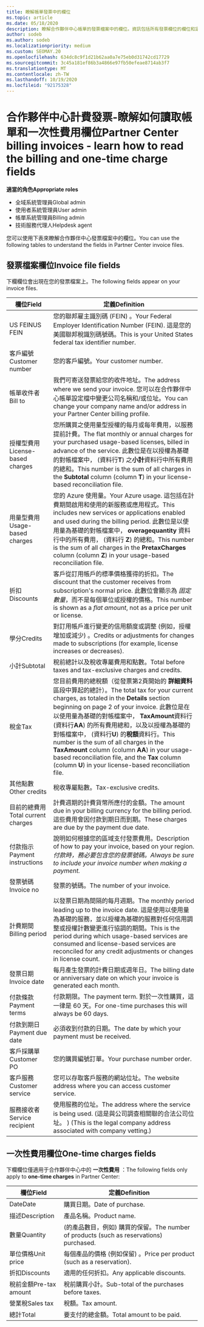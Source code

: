 ```yaml
---
title: 瞭解帳單發票中的欄位
ms.topic: article
ms.date: 05/18/2020
description: 瞭解合作夥伴中心帳單的發票檔案中的欄位。資訊包括所有發票欄位的欄位和定義，以及一次的費用欄位。
author: sodeb
ms.author: sodeb
ms.localizationpriority: medium
ms.custom: SEOMAY.20
ms.openlocfilehash: 634dc8c9f1d21b62aa0a7e75eb0d31742cd17729
ms.sourcegitcommit: 3c45a181ef86b3a4866e97fb50efeae8714ab3f7
ms.translationtype: MT
ms.contentlocale: zh-TW
ms.lasthandoff: 10/19/2020
ms.locfileid: "92175328"
---
```

# <a name="partner-center-billing-invoices---learn-how-to-read-the-billing-and-one-time-charge-fields"></a><span data-ttu-id="7cf26-103">合作夥伴中心計費發票-瞭解如何讀取帳單和一次性費用欄位</span><span class="sxs-lookup"><span data-stu-id="7cf26-103">Partner Center billing invoices - learn how to read the billing and one-time charge fields</span></span>

<span data-ttu-id="7cf26-104">**適當的角色**</span><span class="sxs-lookup"><span data-stu-id="7cf26-104">**Appropriate roles**</span></span>

- <span data-ttu-id="7cf26-105">全域系統管理員</span><span class="sxs-lookup"><span data-stu-id="7cf26-105">Global admin</span></span>
- <span data-ttu-id="7cf26-106">使用者系統管理員</span><span class="sxs-lookup"><span data-stu-id="7cf26-106">User admin</span></span>
- <span data-ttu-id="7cf26-107">帳單系統管理員</span><span class="sxs-lookup"><span data-stu-id="7cf26-107">Billing admin</span></span>
- <span data-ttu-id="7cf26-108">技術服務代理人</span><span class="sxs-lookup"><span data-stu-id="7cf26-108">Helpdesk agent</span></span>

<span data-ttu-id="7cf26-109">您可以使用下表來瞭解合作夥伴中心發票檔案中的欄位。</span><span class="sxs-lookup"><span data-stu-id="7cf26-109">You can use the following tables to understand the fields in Partner Center invoice files.</span></span>

## <a name="invoice-file-fields"></a><span data-ttu-id="7cf26-110">發票檔案欄位</span><span class="sxs-lookup"><span data-stu-id="7cf26-110">Invoice file fields</span></span>

<span data-ttu-id="7cf26-111">下欄欄位會出現在您的發票檔案上。</span><span class="sxs-lookup"><span data-stu-id="7cf26-111">The following fields appear on your invoice files.</span></span>

| <span data-ttu-id="7cf26-112">欄位</span><span class="sxs-lookup"><span data-stu-id="7cf26-112">Field</span></span> | <span data-ttu-id="7cf26-113">定義</span><span class="sxs-lookup"><span data-stu-id="7cf26-113">Definition</span></span> |
| ----- | ---------- |
| <span data-ttu-id="7cf26-114">US FEIN</span><span class="sxs-lookup"><span data-stu-id="7cf26-114">US FEIN</span></span> | <span data-ttu-id="7cf26-115">您的聯邦雇主識別碼 (FEIN) 。</span><span class="sxs-lookup"><span data-stu-id="7cf26-115">Your Federal Employer Identification Number (FEIN).</span></span> <span data-ttu-id="7cf26-116">這是您的美國聯邦稅識別碼號碼。</span><span class="sxs-lookup"><span data-stu-id="7cf26-116">This is your United States federal tax identifier number.</span></span> |
| <span data-ttu-id="7cf26-117">客戶編號</span><span class="sxs-lookup"><span data-stu-id="7cf26-117">Customer number</span></span> | <span data-ttu-id="7cf26-118">您的客戶編號。</span><span class="sxs-lookup"><span data-stu-id="7cf26-118">Your customer number.</span></span> |
| <span data-ttu-id="7cf26-119">帳單收件者</span><span class="sxs-lookup"><span data-stu-id="7cf26-119">Bill to</span></span> | <span data-ttu-id="7cf26-120">我們可寄送發票給您的收件地址。</span><span class="sxs-lookup"><span data-stu-id="7cf26-120">The address where we send your invoice.</span></span> <span data-ttu-id="7cf26-121">您可以在合作夥伴中心帳單設定檔中變更公司名稱和/或位址。</span><span class="sxs-lookup"><span data-stu-id="7cf26-121">You can change your company name and/or address in your Partner Center billing profile.</span></span> |
| <span data-ttu-id="7cf26-122">授權型費用</span><span class="sxs-lookup"><span data-stu-id="7cf26-122">License-based charges</span></span> | <span data-ttu-id="7cf26-123">您所購買之使用量型授權的每月或每年費用，以服務提前計費。</span><span class="sxs-lookup"><span data-stu-id="7cf26-123">The flat monthly or annual charges for your purchased usage-based licenses, billed in advance of the service.</span></span> <span data-ttu-id="7cf26-124">此數位是在以授權為基礎的對帳檔案中， (資料行**T**) 之**小計**資料行中所有費用的總和。</span><span class="sxs-lookup"><span data-stu-id="7cf26-124">This number is the sum of all charges in the **Subtotal** column (column **T**) in your license-based reconciliation file.</span></span> |
| <span data-ttu-id="7cf26-125">用量型費用</span><span class="sxs-lookup"><span data-stu-id="7cf26-125">Usage-based charges</span></span> | <span data-ttu-id="7cf26-126">您的 Azure 使用量。</span><span class="sxs-lookup"><span data-stu-id="7cf26-126">Your Azure usage.</span></span> <span data-ttu-id="7cf26-127">這包括在計費期間啟用和使用的新服務或應用程式。</span><span class="sxs-lookup"><span data-stu-id="7cf26-127">This includes new services or applications enabled and used during the billing period.</span></span> <span data-ttu-id="7cf26-128">此數位是以使用量為基礎的對帳檔案中， **overagequantity** 資料行中的所有費用， (資料行 **Z**) 的總和。</span><span class="sxs-lookup"><span data-stu-id="7cf26-128">This number is the sum of all charges in the **PretaxCharges** column (column **Z**) in your usage-based reconciliation file.</span></span> |
| <span data-ttu-id="7cf26-129">折扣</span><span class="sxs-lookup"><span data-stu-id="7cf26-129">Discounts</span></span> | <span data-ttu-id="7cf26-130">客戶從訂用帳戶的標準價格獲得的折扣。</span><span class="sxs-lookup"><span data-stu-id="7cf26-130">The discount that the customer receives from subscription's normal price.</span></span> <span data-ttu-id="7cf26-131">此數位會顯示為 *固定數量*，而不是每個單位或授權的價格。</span><span class="sxs-lookup"><span data-stu-id="7cf26-131">This number is shown as a *flat amount*, not as a price per unit or license.</span></span> |
| <span data-ttu-id="7cf26-132">學分</span><span class="sxs-lookup"><span data-stu-id="7cf26-132">Credits</span></span> | <span data-ttu-id="7cf26-133">對訂用帳戶進行變更的信用額度或調整 (例如，授權增加或減少) 。</span><span class="sxs-lookup"><span data-stu-id="7cf26-133">Credits or adjustments for changes made to subscriptions (for example, license increases or decreases).</span></span> |
| <span data-ttu-id="7cf26-134">小計</span><span class="sxs-lookup"><span data-stu-id="7cf26-134">Subtotal</span></span> | <span data-ttu-id="7cf26-135">稅前總計以及稅收專屬費用和點數。</span><span class="sxs-lookup"><span data-stu-id="7cf26-135">Total before taxes and tax-exclusive charges and credits.</span></span> |
| <span data-ttu-id="7cf26-136">稅金</span><span class="sxs-lookup"><span data-stu-id="7cf26-136">Tax</span></span> | <span data-ttu-id="7cf26-137">您目前費用的總稅額（從發票第2頁開始的 **詳細資料** 區段中算起的總計）。</span><span class="sxs-lookup"><span data-stu-id="7cf26-137">The total tax for your current charges, as totaled in the **Details** section beginning on page 2 of your invoice.</span></span> <span data-ttu-id="7cf26-138">此數位是在以使用量為基礎的對帳檔案中， **TaxAmount**資料行 (資料行**AA**) 的所有費用總和，以及以授權為基礎的對帳檔案中， (資料行**U**) 的**稅額**資料行。</span><span class="sxs-lookup"><span data-stu-id="7cf26-138">This number is the sum of all charges in the **TaxAmount** column (column **AA**) in your usage-based reconciliation file, and the **Tax** column (column **U**) in your license-based reconciliation file.</span></span> |
| <span data-ttu-id="7cf26-139">其他點數</span><span class="sxs-lookup"><span data-stu-id="7cf26-139">Other credits</span></span> | <span data-ttu-id="7cf26-140">稅收專屬點數。</span><span class="sxs-lookup"><span data-stu-id="7cf26-140">Tax-exclusive credits.</span></span> |
| <span data-ttu-id="7cf26-141">目前的總費用</span><span class="sxs-lookup"><span data-stu-id="7cf26-141">Total current charges</span></span> | <span data-ttu-id="7cf26-142">計費週期的計費貨幣所應付的金額。</span><span class="sxs-lookup"><span data-stu-id="7cf26-142">The amount due in your billing currency for the billing period.</span></span> <span data-ttu-id="7cf26-143">這些費用會因付款到期日而到期。</span><span class="sxs-lookup"><span data-stu-id="7cf26-143">These charges are due by the payment due date.</span></span> |
| <span data-ttu-id="7cf26-144">付款指示</span><span class="sxs-lookup"><span data-stu-id="7cf26-144">Payment instructions</span></span> | <span data-ttu-id="7cf26-145">說明如何根據您的區域支付發票費用。</span><span class="sxs-lookup"><span data-stu-id="7cf26-145">Description of how to pay your invoice, based on your region.</span></span> <span data-ttu-id="7cf26-146">*付款時，務必要包含您的發票號碼。*</span><span class="sxs-lookup"><span data-stu-id="7cf26-146">*Always be sure to include your invoice number when making a payment.*</span></span> |
| <span data-ttu-id="7cf26-147">發票號碼</span><span class="sxs-lookup"><span data-stu-id="7cf26-147">Invoice no</span></span> | <span data-ttu-id="7cf26-148">發票的號碼。</span><span class="sxs-lookup"><span data-stu-id="7cf26-148">The number of your invoice.</span></span> |
| <span data-ttu-id="7cf26-149">計費期間</span><span class="sxs-lookup"><span data-stu-id="7cf26-149">Billing period</span></span> | <span data-ttu-id="7cf26-150">以發票日期為間隔的每月週期。</span><span class="sxs-lookup"><span data-stu-id="7cf26-150">The monthly period leading up to the invoice date.</span></span> <span data-ttu-id="7cf26-151">這是使用以使用量為基礎的服務，並以授權為基礎的服務對任何信用調整或授權計數變更進行協調的期間。</span><span class="sxs-lookup"><span data-stu-id="7cf26-151">This is the period during which usage-based services are consumed and license-based services are reconciled for any credit adjustments or changes in license count.</span></span> |
| <span data-ttu-id="7cf26-152">發票日期</span><span class="sxs-lookup"><span data-stu-id="7cf26-152">Invoice date</span></span> | <span data-ttu-id="7cf26-153">每月產生發票的計費日期或週年日。</span><span class="sxs-lookup"><span data-stu-id="7cf26-153">The billing date or anniversary date on which your invoice is generated each month.</span></span> |
| <span data-ttu-id="7cf26-154">付款條款</span><span class="sxs-lookup"><span data-stu-id="7cf26-154">Payment terms</span></span> | <span data-ttu-id="7cf26-155">付款期限。</span><span class="sxs-lookup"><span data-stu-id="7cf26-155">The payment term.</span></span> <span data-ttu-id="7cf26-156">對於一次性購買，這一律是 60 天。</span><span class="sxs-lookup"><span data-stu-id="7cf26-156">For one-time purchases this will always be 60 days.</span></span> |
| <span data-ttu-id="7cf26-157">付款到期日</span><span class="sxs-lookup"><span data-stu-id="7cf26-157">Payment due date</span></span> | <span data-ttu-id="7cf26-158">必須收到付款的日期。</span><span class="sxs-lookup"><span data-stu-id="7cf26-158">The date by which your payment must be received.</span></span> |
| <span data-ttu-id="7cf26-159">客戶採購單</span><span class="sxs-lookup"><span data-stu-id="7cf26-159">Customer PO</span></span> | <span data-ttu-id="7cf26-160">您的購買編號訂單。</span><span class="sxs-lookup"><span data-stu-id="7cf26-160">Your purchase number order.</span></span> |
| <span data-ttu-id="7cf26-161">客戶服務</span><span class="sxs-lookup"><span data-stu-id="7cf26-161">Customer service</span></span> | <span data-ttu-id="7cf26-162">您可以存取客戶服務的網站位址。</span><span class="sxs-lookup"><span data-stu-id="7cf26-162">The website address where you can access customer service.</span></span> |
| <span data-ttu-id="7cf26-163">服務接收者</span><span class="sxs-lookup"><span data-stu-id="7cf26-163">Service recipient</span></span> | <span data-ttu-id="7cf26-164">使用服務的位址。</span><span class="sxs-lookup"><span data-stu-id="7cf26-164">The address where the service is being used.</span></span> <span data-ttu-id="7cf26-165"> (這是與公司調查相關聯的合法公司位址。 ) </span><span class="sxs-lookup"><span data-stu-id="7cf26-165">(This is the legal company address associated with company vetting.)</span></span> |

## <a name="one-time-charges-fields"></a><span data-ttu-id="7cf26-166">一次性費用欄位</span><span class="sxs-lookup"><span data-stu-id="7cf26-166">One-time charges fields</span></span>

<span data-ttu-id="7cf26-167">下欄欄位僅適用于合作夥伴中心中的 **一次性費用** ：</span><span class="sxs-lookup"><span data-stu-id="7cf26-167">The following fields only apply to **one-time charges** in Partner Center:</span></span>

| <span data-ttu-id="7cf26-168">欄位</span><span class="sxs-lookup"><span data-stu-id="7cf26-168">Field</span></span> | <span data-ttu-id="7cf26-169">定義</span><span class="sxs-lookup"><span data-stu-id="7cf26-169">Definition</span></span> |
| ----- | ---------- |
| <span data-ttu-id="7cf26-170">Date</span><span class="sxs-lookup"><span data-stu-id="7cf26-170">Date</span></span> | <span data-ttu-id="7cf26-171">購買日期。</span><span class="sxs-lookup"><span data-stu-id="7cf26-171">Date of purchase.</span></span> |
| <span data-ttu-id="7cf26-172">描述</span><span class="sxs-lookup"><span data-stu-id="7cf26-172">Description</span></span> | <span data-ttu-id="7cf26-173">產品名稱。</span><span class="sxs-lookup"><span data-stu-id="7cf26-173">Product name.</span></span> |
| <span data-ttu-id="7cf26-174">數量</span><span class="sxs-lookup"><span data-stu-id="7cf26-174">Quantity</span></span> | <span data-ttu-id="7cf26-175"> (的產品數目，例如) 購買的保留。</span><span class="sxs-lookup"><span data-stu-id="7cf26-175">The number of products (such as reservations) purchased.</span></span> |
| <span data-ttu-id="7cf26-176">單位價格</span><span class="sxs-lookup"><span data-stu-id="7cf26-176">Unit price</span></span> | <span data-ttu-id="7cf26-177">每個產品的價格 (例如保留) 。</span><span class="sxs-lookup"><span data-stu-id="7cf26-177">Price per product (such as a reservation).</span></span> |
| <span data-ttu-id="7cf26-178">折扣</span><span class="sxs-lookup"><span data-stu-id="7cf26-178">Discounts</span></span> | <span data-ttu-id="7cf26-179">適用的任何折扣。</span><span class="sxs-lookup"><span data-stu-id="7cf26-179">Any applicable discounts.</span></span> |
| <span data-ttu-id="7cf26-180">稅前金額</span><span class="sxs-lookup"><span data-stu-id="7cf26-180">Pre-tax amount</span></span> | <span data-ttu-id="7cf26-181">稅前購買小計。</span><span class="sxs-lookup"><span data-stu-id="7cf26-181">Sub-total of the purchases before taxes.</span></span> |
| <span data-ttu-id="7cf26-182">營業稅</span><span class="sxs-lookup"><span data-stu-id="7cf26-182">Sales tax</span></span> | <span data-ttu-id="7cf26-183">稅額。</span><span class="sxs-lookup"><span data-stu-id="7cf26-183">Tax amount.</span></span> |
| <span data-ttu-id="7cf26-184">總計</span><span class="sxs-lookup"><span data-stu-id="7cf26-184">Total</span></span> | <span data-ttu-id="7cf26-185">要支付的總金額。</span><span class="sxs-lookup"><span data-stu-id="7cf26-185">Total amount to be paid.</span></span> |
